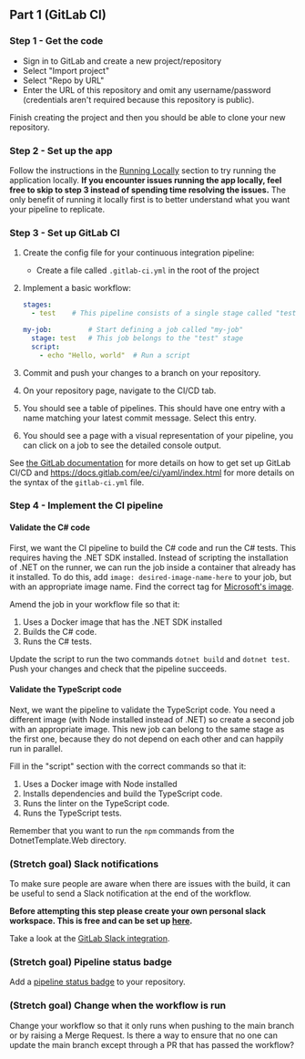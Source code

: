 ## Part 1 (GitLab CI)

### Step 1 - Get the code

- Sign in to GitLab and create a new project/repository
- Select "Import project"
- Select "Repo by URL"
- Enter the URL of this repository and omit any username/password (credentials aren't required because this repository is public).

Finish creating the project and then you should be able to clone your new repository.

### Step 2 - Set up the app

Follow the instructions in the [Running Locally](./run_locally.md) section to try running the application locally. **If you encounter issues running the app locally, feel free to skip to step 3 instead of spending time resolving the issues.** The only benefit of running it locally first is to better understand what you want your pipeline to replicate.

### Step 3 - Set up GitLab CI

1. Create the config file for your continuous integration pipeline:
    * Create a file called `.gitlab-ci.yml` in the root of the project
2. Implement a basic workflow:

    ```yml
    stages:
      - test    # This pipeline consists of a single stage called "test"

    my-job:         # Start defining a job called "my-job"
      stage: test   # This job belongs to the "test" stage
      script:
        - echo "Hello, world"  # Run a script
    ```

3. Commit and push your changes to a branch on your repository.
4. On your repository page, navigate to the CI/CD tab.
5. You should see a table of pipelines. This should have one entry with a name matching your latest commit message. Select this entry.
6. You should see a page with a visual representation of your pipeline, you can click on a job to see the detailed console output.

See [the GitLab documentation](https://docs.gitlab.com/ee/ci/quick_start/) for more details on how to get set up GitLab CI/CD and <https://docs.gitlab.com/ee/ci/yaml/index.html> for more details on the syntax of the `gitlab-ci.yml` file.

### Step 4 - Implement the CI pipeline

#### Validate the C# code

First, we want the CI pipeline to build the C# code and run the C# tests. This requires having the .NET SDK installed. Instead of scripting the installation of .NET on the runner, we can run the job inside a container that already has it installed. To do this, add `image: desired-image-name-here` to your job, but with an appropriate image name. Find the correct tag for [Microsoft's image](https://hub.docker.com/_/microsoft-dotnet-sdk).

Amend the job in your workflow file so that it:

1. Uses a Docker image that has the .NET SDK installed
2. Builds the C# code.
3. Runs the C# tests.

Update the script to run the two commands `dotnet build` and `dotnet test`. Push your changes and check that the pipeline succeeds.

#### Validate the TypeScript code

Next, we want the pipeline to validate the TypeScript code. You need a different image (with Node installed instead of .NET) so create a second job with an appropriate image. This new job can belong to the same stage as the first one, because they do not depend on each other and can happily run in parallel.

Fill in the "script" section with the correct commands so that it:

1. Uses a Docker image with Node installed
2. Installs dependencies and build the TypeScript code.
3. Runs the linter on the TypeScript code.
4. Runs the TypeScript tests.

Remember that you want to run the `npm` commands from the DotnetTemplate.Web directory.

### (Stretch goal) Slack notifications

To make sure people are aware when there are issues with the build, it can be useful to send a Slack notification at the end of the workflow.

**Before attempting this step please create your own personal slack workspace. This is free and can be set up [here](https://slack.com/create).**

Take a look at the [GitLab Slack integration](https://docs.gitlab.com/ee/user/project/integrations/slack.html).

### (Stretch goal) Pipeline status badge

Add a [pipeline status badge](https://docs.gitlab.com/ee/user/project/badges.html) to your repository.

### (Stretch goal) Change when the workflow is run

Change your workflow so that it only runs when pushing to the main branch or by raising a Merge Request. Is there a way to ensure that no one can update the main branch except through a PR that has passed the workflow?
